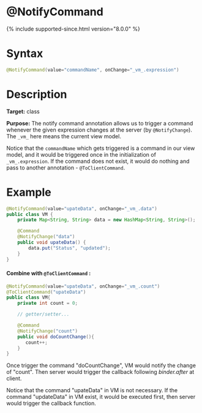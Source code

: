 # @NotifyCommand
{% include supported-since.html version="8.0.0" %}

# Syntax

```java
@NotifyCommand(value="commandName", onChange="_vm_.expression")
```

# Description

**Target:** class

**Purpose:** The notify command annotation allows us to trigger a command whenever the given expression changes at the server (by `@NotifyChange`). The `_vm_` here means the current view model.

Notice that the `commandName` which gets triggered is a command in our view model, and it would be triggered once in the initialization of `_vm_.expression`. If the command does not exist, it would do nothing and pass to another annotation - `@ToClientCommand`.

# Example

```java
@NotifyCommand(value="upateData", onChange="_vm_.data")
public class VM {
    private Map<String, String> data = new HashMap<String, String>();

    @Command
    @NotifyChange("data")
    public void upateData() {
        data.put("Status", "updated");
    }
}
```

#### Combine with `@ToClientCommand` :

```java
@NotifyCommand(value="upateData", onChange="_vm_.count")
@ToClientCommand("upateData")
public class VM{
    private int count = 0;

    // getter/setter...

    @Command
    @NotifyChange("count")
    public void doCountChange(){
       count++;
    }
}
```
Once trigger the command "doCountChange", VM would notify the change of "count".
Then server would trigger the callback following *binder.after* at client.

Notice that the command "upateData" in VM is not necessary. If the command "updateData" in VM exist, it would be executed first, then server would trigger the callback function.
